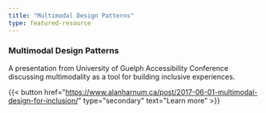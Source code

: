 ```yaml
---
title: "Multimodal Design Patterns"
type: featured-resource
---
```

### Multimodal Design Patterns

A presentation from University of Guelph Accessibility Conference discussing multimodality as a tool for building inclusive experiences. 

{{< button href="https://www.alanharnum.ca/post/2017-06-01-multimodal-design-for-inclusion/" type="secondary" text="Learn&nbsp;more" >}}
